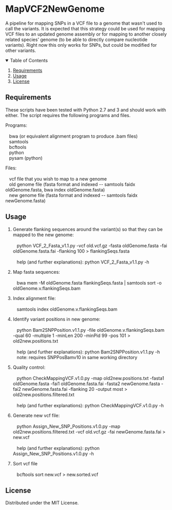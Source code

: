 # MapVCF2NewGenome
A pipeline for mapping SNPs in a VCF file to a genome that wasn't used to call the variants.  It is expected that this strategy could be used for mapping VCF files to an updated genome assembly or for mapping to another closely related species' genome (to be able to directly compare nucleotide variants).  Right now this only works for SNPs, but could be modified for other variants.


<!-- TABLE OF CONTENTS -->
<details open="open">
  <summary>Table of Contents</summary>
  <ol>
    <li><a href="#requirements">Requirements</a></li>
    <li><a href="#usage">Usage</a></li>
    <li><a href="#license">License</a></li>
  </ol>
</details>

<!-- requirements -->
## Requirements

These scripts have been tested with Python 2.7 and 3 and should work with either.
The script requires the following programs and files.

Programs:<br /><br />
&nbsp;&nbsp;&nbsp;bwa (or equivalent alignment program to produce .bam files)<br />
&nbsp;&nbsp;&nbsp;samtools<br />
&nbsp;&nbsp;&nbsp;bcftools<br />
&nbsp;&nbsp;&nbsp;python<br />
&nbsp;&nbsp;&nbsp;pysam (python)
    
Files:<br /><br />
&nbsp;&nbsp;&nbsp;vcf file that you wish to map to a new genome<br />
&nbsp;&nbsp;&nbsp;old genome file (fasta format and indexed -- samtools faidx oldGenome.fasta, bwa index oldGenome.fasta)<br />
&nbsp;&nbsp;&nbsp;new genome file (fasta format and indexed -- samtools faidx newGenome.fasta)<br />

<!-- usage -->
## Usage

1) Generate flanking sequences around the variant(s) so that they can be mapped to the new genome:<br /><br />
&nbsp;&nbsp;&nbsp;python VCF_2_Fasta_v1.1.py -vcf old.vcf.gz -fasta oldGenome.fasta -fai oldGenome.fasta.fai -flanking 100 > flankingSeqs.fasta<br /><br />
&nbsp;&nbsp;&nbsp;help (and further explanations): python VCF_2_Fasta_v1.1.py -h
    
2) Map fasta sequences:<br /><br />
&nbsp;&nbsp;&nbsp;bwa mem -M oldGenome.fasta flankingSeqs.fasta | samtools sort -o oldGenome.v.flankingSeqs.bam<br />
    
3) Index alignment file:<br /><br />
&nbsp;&nbsp;&nbsp;samtools index oldGenome.v.flankingSeqs.bam<br />
    
4) Identify variant positions in new genome:<br /><br />
&nbsp;&nbsp;&nbsp;python Bam2SNPPosition.v1.1.py -file oldGenome.v.flankingSeqs.bam -qual 60 -multiple 1 -minLen 200 -minPid 99 -pos 101 > old2new.positions.txt<br /><br />
&nbsp;&nbsp;&nbsp;help (and further explanations): python Bam2SNPPosition.v1.1.py -h<br />
&nbsp;&nbsp;&nbsp;note: requires SNPPosBamv10 in same working directory
    
5) Quality control:<br /><br />
&nbsp;&nbsp;&nbsp;python CheckMappingVCF.v1.0.py -map old2new.positions.txt -fasta1 oldGenome.fasta -fai1 oldGenome.fasta.fai -fasta2 newGenome.fasta -fai2 newGenome.fasta.fai -flanking 20 -output most > old2new.positions.filtered.txt<br /><br />
&nbsp;&nbsp;&nbsp;help (and further explanations): python CheckMappingVCF.v1.0.py -h<br />

6) Generate new vcf file:<br /><br />
&nbsp;&nbsp;&nbsp;python Assign_New_SNP_Positions.v1.0.py -map old2new.positions.filtered.txt -vcf old.vcf.gz -fai newGenome.fasta.fai > new.vcf<br /><br />
&nbsp;&nbsp;&nbsp;help (and further explanations): python Assign_New_SNP_Positions.v1.0.py -h<br />

7) Sort vcf file<br /><br />
&nbsp;&nbsp;&nbsp;bcftools sort new.vcf > new.sorted.vcf<br />
    

<!-- license -->
## License 

Distributed under the MIT License.
